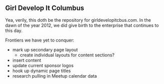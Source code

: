 ## Girl Develop It Columbus

Yea, verily, this doth be the repository for girldevelopitcbus.com. In the dawn of the year 2012, we did give birth to the enterprise that continues to this day.

Frontiers we have yet to conquer:

* mark up secondary page layout
  * create individual layouts for content sections?
* insert content
* update current sponsor logos
* hook up dynamic page titles
* research pulling in Meetup calendar data